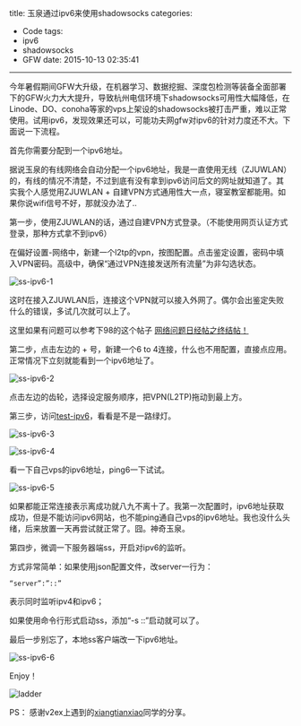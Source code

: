 title: 玉泉通过ipv6来使用shadowsocks
categories:
  - Code
tags:
  - ipv6
  - shadowsocks
  - GFW
date: 2015-10-13 02:35:41
---

今年暑假期间GFW大升级，在机器学习、数据挖掘、深度包检测等装备全面部署下的GFW火力大大提升，导致杭州电信环境下shadowsocks可用性大幅降低，在Linode、DO、conoha等家的vps上架设的shadowsocks被打击严重，难以正常使用。试用ipv6，发现效果还可以，可能功夫网gfw对ipv6的针对力度还不大。下面说一下流程。

<!-- more -->

首先你需要分配到一个ipv6地址。

据说玉泉的有线网络会自动分配一个ipv6地址，我是一直使用无线（ZJUWLAN）的，有线的情况不清楚，不过到底有没有拿到ipv6访问后文的网址就知道了。其实我个人感觉用ZJUWLAN + 自建VPN方式通用性大一点，寝室教室都能用。如果你说wifi信号不好，那就没办法了..

第一步，使用ZJUWLAN的话，通过自建VPN方式登录。（不能使用网页认证方式登录，那种方式拿不到ipv6）

在偏好设置-网络中，新建一个l2tp的vpn，按图配置。点击鉴定设置，密码中填入VPN密码。高级中，确保“通过VPN连接发送所有流量”为非勾选状态。

![ss-ipv6-1](http://7sbmuq.com1.z0.glb.clouddn.com/ss-ipv6-1.png)

这时在接入ZJUWLAN后，连接这个VPN就可以接入外网了。偶尔会出鉴定失败什么的错误，多试几次就可以上了。

这里如果有问题可以参考下98的这个帖子 [网络问题日经帖之终结帖！](http://www.cc98.org/dispbbs.asp?boardid=226&id=4551270)

第二步，点击左边的 + 号，新建一个6 to 4连接，什么也不用配置，直接点应用。正常情况下立刻就能看到一个ipv6地址了。

![ss-ipv6-2](http://7sbmuq.com1.z0.glb.clouddn.com/ss-ipv6-2.png)

点击左边的齿轮，选择设定服务顺序，把VPN(L2TP)拖动到最上方。

第三步，访问[test-ipv6](http://www.test-ipv6.nl/)，看看是不是一路绿灯。

![ss-ipv6-3](http://7sbmuq.com1.z0.glb.clouddn.com/ss-ipv6-3.png)

![ss-ipv6-4](http://7sbmuq.com1.z0.glb.clouddn.com/ss-ipv6-4.png)

看一下自己vps的ipv6地址，ping6一下试试。

![ss-ipv6-5](http://7sbmuq.com1.z0.glb.clouddn.com/ss-ipv6-5.png)

如果都能正常连接表示离成功就八九不离十了。我第一次配置时，ipv6地址获取成功，但是不能访问ipv6网站，也不能ping通自己vps的ipv6地址。我也没什么头绪，后来放置一天再尝试就正常了。囧。神奇玉泉。

第四步，微调一下服务器端ss，开启对ipv6的监听。

方式非常简单：如果使用json配置文件，改server一行为：
```
“server”:”::”
```
表示同时监听ipv4和ipv6；

如果使用命令行形式启动ss，添加“-s ::”启动就可以了。

最后一步别忘了，本地ss客户端改一下ipv6地址。

![ss-ipv6-6](http://7sbmuq.com1.z0.glb.clouddn.com/ss-ipv6-6.png)

Enjoy！

![ladder](http://7sbmuq.com1.z0.glb.clouddn.com/ladder.png)

PS： 感谢v2ex上遇到的[xiangtianxiao](http://www.v2ex.com/member/xiangtianxiao)同学的分享。